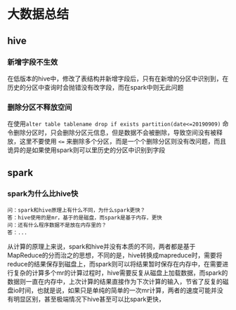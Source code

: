 # 大数据总结



## 

## hive

### 新增字段不生效

在低版本的hive中，修改了表结构并新增字段后，只有在新增的分区中识别到，在历史的分区中查询时会抛错没有改字段，而在spark中则无此问题

### 删除分区不释放空间

在使用`alter table tablename drop if exists partition(date<=20190909)` 命令删除分区时，只会删除分区元信息，但是数据不会被删除，导致空间没有被释放，这里不要使用 `<=` 来删除多个分区，而是一个个删除分区则没有改问题，而且诡异的是如果使用spark则可以里历史的分区中识别到字段





## spark
### spark为什么比hive快
```
问：spark和hive原理上有什么不同，为什么spark更快？
答：hive使用的是mr，基于的是磁盘，而spark是基于内存，更快
问：还有什么程序数据不是放在内存里的？
答：...
```
从计算的原理上来说，spark和hive并没有本质的不同，两者都是基于MapReduce的分而治之的思想，不同的是，hive转换成mapreduce时，需要将reduce的结果保存到磁盘上，而spark则可以将结果暂时保存在内存中，在需要进行复杂的计算多个mr的计算过程时，hive需要反复从磁盘上加载数据，而spark的数据则一直在内存中，上次计算的结果直接作为下次计算的输入，节省了反复的磁盘io时间，也就是说，如果只是单纯的简单的一次mr计算，两者的速度可能并没有明显区别，甚至极端情况下hive甚至可以比spark更快，



